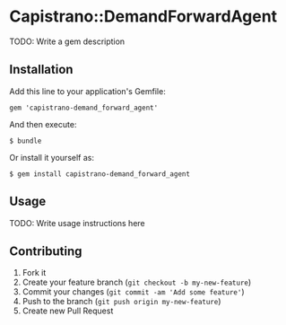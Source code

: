 # Capistrano::DemandForwardAgent

TODO: Write a gem description

## Installation

Add this line to your application's Gemfile:

    gem 'capistrano-demand_forward_agent'

And then execute:

    $ bundle

Or install it yourself as:

    $ gem install capistrano-demand_forward_agent

## Usage

TODO: Write usage instructions here

## Contributing

1. Fork it
2. Create your feature branch (`git checkout -b my-new-feature`)
3. Commit your changes (`git commit -am 'Add some feature'`)
4. Push to the branch (`git push origin my-new-feature`)
5. Create new Pull Request
